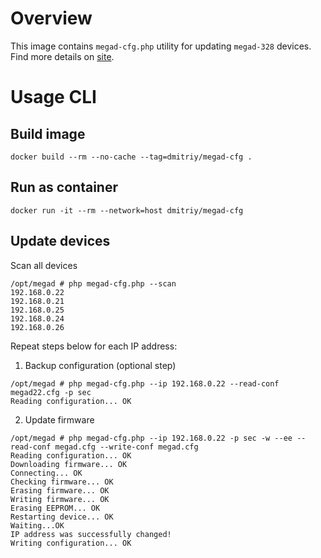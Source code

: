 # Overview
This image contains `megad-cfg.php` utility for updating `megad-328` devices. Find more details on [site](http://www.ab-log.ru/smart-house/ethernet/megad-328-firmware-upgrade).

# Usage CLI

## Build image
```
docker build --rm --no-cache --tag=dmitriy/megad-cfg .
```

## Run as container
```
docker run -it --rm --network=host dmitriy/megad-cfg
```

## Update devices
Scan all devices
```
/opt/megad # php megad-cfg.php --scan
192.168.0.22
192.168.0.21
192.168.0.25
192.168.0.24
192.168.0.26
```
Repeat steps below for each IP address:
1. Backup configuration (optional step)
```
/opt/megad # php megad-cfg.php --ip 192.168.0.22 --read-conf megad22.cfg -p sec
Reading configuration... OK
```
2. Update firmware
```
/opt/megad # php megad-cfg.php --ip 192.168.0.22 -p sec -w --ee --read-conf megad.cfg --write-conf megad.cfg
Reading configuration... OK
Downloading firmware... OK
Connecting... OK
Checking firmware... OK
Erasing firmware... OK
Writing firmware... OK
Erasing EEPROM... OK
Restarting device... OK
Waiting...OK
IP address was successfully changed!
Writing configuration... OK
```
